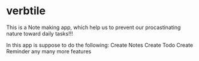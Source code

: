 # verbtile

This is a Note making app, which help us to prevent our procastinating nature toward daily tasks!!!

In this app is suppose to do the following:
Create Notes
Create Todo 
Create Reminder any many more features
